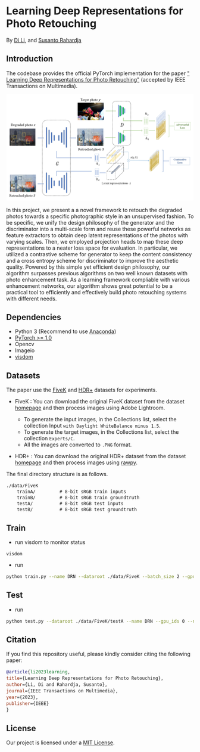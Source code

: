 # Learning Deep Representations for Photo Retouching 
By [Di Li](https://scholar.google.com/citations?user=r6WfS2gAAAAJ), and [Susanto Rahardja](https://scholar.google.com/citations?user=OdkA4jMAAAAJ&hl=en) 

## Introduction

The codebase provides the official PyTorch implementation for the paper [" Learning Deep Representations for Photo Retouching"](https://ieeexplore.ieee.org/abstract/document/10227607) (accepted by IEEE Transactions on Multimedia).

<p align="center">
  <img src="figures/pipeline.jpg" />
</p>

In this project, we present a a novel framework to retouch the degraded photos towards a specific photographic style in an unsupervised fashion. To be specific, we unify the design philosophy of the generator and the discriminator into a multi-scale form and reuse these powerful networks as feature extractors to obtain deep latent representations of the photos with varying scales. Then, we employed projection heads to map these deep representations to a neater loss space for evaluation. In particular, we utilized a contrastive scheme for generator to keep the content consistency and a cross entropy scheme for discriminator to improve the aesthetic quality. Powered by this simple yet efficient design philosophy, our algorithm surpasses previous algorithms on two well known datasets with photo enhancement task. As a learning framework compliable with various enhancement networks, our algorithm shows great potential to be a practical tool to efficiently and effectively build photo retouching systems with different needs.

## Dependencies 

- Python 3 (Recommend to use [Anaconda](https://www.anaconda.com/download/#linux))
- [PyTorch >= 1.0](https://pytorch.org/)
- Opencv
- Imageio
- [visdom](https://github.com/facebookresearch/visdom)

## Datasets

The paper use the [FiveK](https://data.csail.mit.edu/graphics/fivek/) and [HDR+](http://www.hdrplusdata.org/) datasets for experiments.

- FiveK : You can download the original FiveK dataset from the dataset [homepage](https://data.csail.mit.edu/graphics/fivek/) and then process images using Adobe Lightroom.
  - To generate the input images, in the Collections list, select the collection Input `with Daylight WhiteBalance minus 1.5`.  
  - To generate the target images, in the Collections list, select the collection `Experts/C`.  
  - All the images are converted to `.PNG` format.

- HDR+ : You can download the original HDR+ dataset from the dataset [homepage](http://www.hdrplusdata.org/) and then process images using [rawpy](https://github.com/letmaik/rawpy).

The final directory structure is as follows.

```
./data/FiveK
    trainA/         # 8-bit sRGB train inputs
    trainB/         # 8-bit sRGB train groundtruth
    testA/          # 8-bit sRGB test inputs
    testB/          # 8-bit sRGB test groundtruth
```
## Train
- run visdom to monitor status
```
visdom
```
- run
```bash
python train.py --name DRN --dataroot ./data/FiveK --batch_size 2 --gpu_ids 0 --netG rdnccut --model cut --lambda_NCE 10 --nce_includes_all_negatives_from_minibatch --ndf 32 --netD fe --niter 20 --niter_decay 80 --spectral_norm
```

## Test
- run
```bash
python test.py --dataroot ./data/FiveK/testA --name DRN --gpu_ids 0 --netG rdnccut 
```

## Citation
If you find this repository useful, please kindly consider citing the following paper:

```BibTeX
@article{li2023learning,
title={Learning Deep Representations for Photo Retouching},
author={Li, Di and Rahardja, Susanto},
journal={IEEE Transactions on Multimedia},
year={2023},
publisher={IEEE}
}
```

## License

Our project is licensed under a [MIT License](LICENSE).